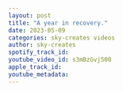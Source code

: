 ```yaml
---
layout: post
title: "A year in recovery."
date: 2023-05-09
categories: sky-creates videos
author: sky-creates
spotify_track_id: 
youtube_video_id: s3mBzGvj500
apple_track_id: 
youtube_metadata: 
---
```

